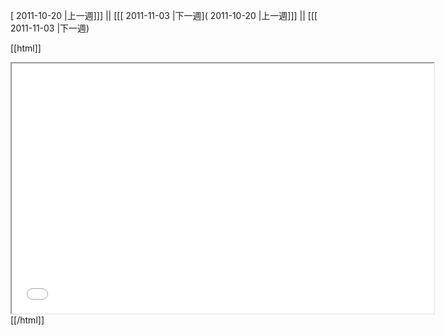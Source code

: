 [ 2011-10-20 |上一週]]] || [[[ 2011-11-03 |下一週]( 2011-10-20 |上一週]]] || [[[ 2011-11-03 |下一週)



[[html]]
<iframe src='<http://pad.hackingthursday.org>  ?showControls=true&showChat=true&showLineNumbers=true&useMonospaceFont=false' width=675 height=400></iframe>
[[/html]]